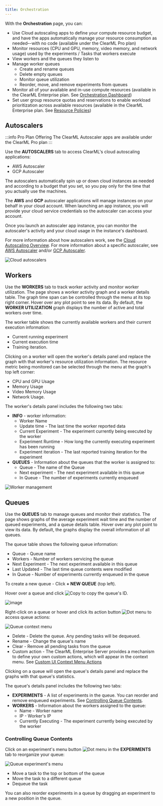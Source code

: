 ```yaml
---
title: Orchestration
---
```


With the **Orchestration** page, you can:

* Use Cloud autoscaling apps to define your compute resource budget, and have the apps automatically manage your resource 
consumption as needed–-with no code (available under the ClearML Pro plan)
* Monitor resources (CPU and GPU, memory, video memory, and network usage) used by the experiments / Tasks that workers
  execute
* View workers and the queues they listen to
* Manage worker queues
  * Create and rename queues
  * Delete empty queues
  * Monitor queue utilization
  * Reorder, move, and remove experiments from queues
* Monitor all of your available and in-use compute resources (available in the ClearML Enterprise plan. See [Orchestration Dashboard](webapp_orchestration_dash.md))
* Set user group resource quotas and reservations to enable workload prioritization across available resources (available 
in the ClearML Enterprise plan. See [Resource Policies](resource_policies.md))

## Autoscalers

:::info Pro Plan Offering
The ClearML Autoscaler apps are available under the ClearML Pro plan
:::

Use the **AUTOSCALERS** tab to access ClearML's cloud autoscaling applications:

* AWS Autoscaler
* GCP Autoscaler

The autoscalers automatically spin up or down cloud instances as needed and according to a budget that you set, so you 
pay only for the time that you actually use the machines.

The **AWS** and **GCP** autoscaler applications will manage instances on your behalf in your cloud account. When 
launching an app instance, you will provide your cloud service credentials so the autoscaler can access your account.

Once you launch an autoscaler app instance, you can monitor the autoscaler's activity and your cloud usage in the instance's
dashboard.

For more information about how autoscalers work, see the [Cloud Autoscaling Overview](../cloud_autoscaling/autoscaling_overview.md).
For more information about a specific autoscaler, see [AWS Autoscaler](applications/apps_aws_autoscaler.md)
and/or [GCP Autoscaler](applications/apps_gcp_autoscaler.md).

![Cloud autoscalers](../img/webapp_orchestration_autoscalers.png)

## Workers

Use the **WORKERS** tab to track worker activity and monitor worker utilization.
The page shows a worker activity graph and a worker details table. The graph time span can be controlled through the menu 
at its top right corner. Hover over any plot point to see its data. By default, the **WORKER UTILIZATION** graph displays the 
number of active and total workers over time.

The worker table shows the currently available workers and their current execution information: 
* Current running experiment
* Current execution time 
* Training iteration.


Clicking on a worker will open the worker's details panel and replace the graph with that worker's resource utilization 
information. The resource metric being monitored can be selected through the menu at the graph's top left corner:
* CPU and GPU Usage
* Memory Usage
* Video Memory Usage
* Network Usage.

The worker's details panel includes the following two tabs:
* **INFO** - worker information:
    * Worker Name
    * Update time - The last time the worker reported data
    * Current Experiment - The experiment currently being executed by the worker
    * Experiment Runtime - How long the currently executing experiment has been running
    * Experiment iteration - The last reported training iteration for the experiment
* **QUEUES** - Information about the queues that the worker is assigned to:
    * Queue - The name of the Queue
    * Next experiment - The next experiment available in this queue
    * In Queue - The number of experiments currently enqueued

![Worker management](../img/agents_queues_resource_management.png)



## Queues

Use the **QUEUES** tab to manage queues and monitor their statistics. The page shows graphs of the average experiment 
wait time and the number of queued experiments, and a queue details table. Hover over any plot point to view its data. 
By default, the graphs display the overall information of all queues. 

The queue table shows the following queue information:
* Queue - Queue name 
* Workers - Number of workers servicing the queue
* Next Experiment - The next experiment available in this queue
* Last Updated - The last time queue contents were modified
* In Queue - Number of experiments currently enqueued in the queue

To create a new queue - Click **+ NEW QUEUE** (top left).

Hover over a queue and click <img src="/docs/latest/icons/ico-copy-to-clipboard.svg" alt="Copy" className="icon size-md space-sm" /> 
to copy the queue's ID. 

![image](../img/4100.png)

Right-click on a queue or hover and click its action button <img src="/docs/latest/icons/ico-dots-v-menu.svg" alt="Dot menu" className="icon size-md space-sm" /> 
to access queue actions:

![Queue context menu](../img/webapp_workers_queues_context.png)
   
* Delete - Delete the queue. Any pending tasks will be dequeued.
* Rename - Change the queue's name
* Clear - Remove all pending tasks from the queue
* Custom action - The ClearML Enterprise Server provides a mechanism to define your own custom actions, which will 
  appear in the context menu. See [Custom UI Context Menu Actions](../deploying_clearml/clearml_server_config.md#custom-ui-context-menu-actions)
  
Clicking on a queue will open the queue's details panel and replace the graphs with that queue's statistics.

The queue's details panel includes the following two tabs: 
* **EXPERIMENTS** - A list of experiments in the queue. You can reorder and remove enqueued experiments. See 
  [Controlling Queue Contents](#controlling-queue-contents).
* **WORKERS** - Information about the workers assigned to the queue:
  * Name - Worker name
  * IP - Worker's IP
  * Currently Executing - The experiment currently being executed by the worker

### Controlling Queue Contents

Click on an experiment's menu button <img src="/docs/latest/icons/ico-dots-v-menu.svg" alt="Dot menu" className="icon size-md space-sm" /> 
in the **EXPERIMENTS** tab to reorganize your queue:

![Queue experiment's menu](../img/workers_queues_experiment_actions.png)  
  
* Move a task to the top or bottom of the queue
* Move the task to a different queue
* Dequeue the task

You can also reorder experiments in a queue by dragging an experiment to a new position in the queue.
